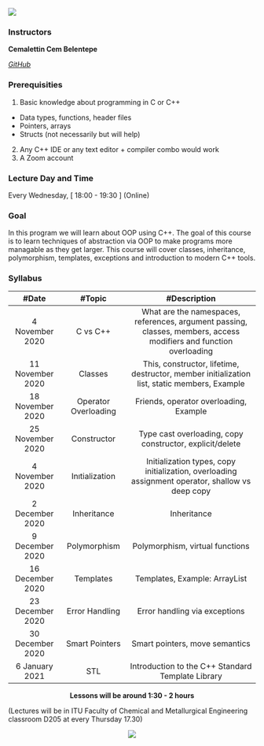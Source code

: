 [![](https://ituacm.com/wp-content/uploads/2017/12/fb-tes-720p-1024x576.png)](https://ituacm.com/wp-content/uploads/2017/12/fb-tes-720p-1024x576.png)

### Instructors

**Cemalettin Cem Belentepe**

[*GitHub*](https://github.com/theCCB)

### Prerequisities
1. Basic knowledge about programming in C or C++
  * Data types, functions, header files
  * Pointers, arrays
  * Structs (not necessarily but will help)
2. Any C++ IDE or any text editor + compiler combo would work
3. A Zoom account

### Lecture Day and Time
Every Wednesday, [ 18:00 - 19:30 ] (Online)

### Goal

In this program we will learn about OOP using C++. The goal of this course is to learn techniques of abstraction via OOP to make programs more managable as they get larger. This course will cover classes, inheritance, polymorphism, templates, exceptions and introduction to modern C++ tools.

### Syllabus

|  #Date |  #Topic  | #Description  |
| :------------: | :------------: | :------------: |
| 4 November 2020 | C vs C++ | What are the namespaces, references, argument passing, classes, members, access modifiers and function overloading |
| 11 November 2020 | Classes | This, constructor, lifetime, destructor, member initialization list, static members, Example |
| 18 November 2020 | Operator Overloading | Friends, operator overloading, Example |
| 25 November 2020 | Constructor | Type cast overloading, copy constructor, explicit/delete |
| 4 November 2020 | Inıtialization |  Initialization types, copy initialization, overloading assignment operator, shallow vs deep copy |
| 2 December 2020 | Inheritance | Inheritance |
| 9 December 2020 | Polymorphism | Polymorphism, virtual functions |
| 16 December 2020 | Templates | Templates, Example: ArrayList |
| 23 December 2020 | Error Handling | Error handling via exceptions |
| 30 December 2020 | Smart Pointers | Smart pointers, move semantics |
| 6 January 2021 | STL | Introduction to the C++ Standard Template Library |


<p align="center"><b>Lessons will be around 1:30 - 2 hours</b></p>

(Lectures will be in ITU Faculty of Chemical and Metallurgical Engineering classroom D205 at every Thursday 17.30)

<p align="center">
  <a href="//ituacm.com" target="_blank">
    <img src="https://ituacm.com/wp-content/uploads/2017/08/itu-logo.png">
  </a>
</p>
